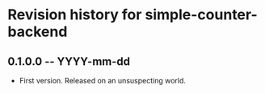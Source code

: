 # Revision history for simple-counter-backend

## 0.1.0.0 -- YYYY-mm-dd

* First version. Released on an unsuspecting world.
